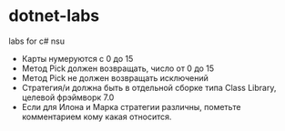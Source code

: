 # dotnet-labs
labs for c# nsu


- Карты нумеруются с 0 до 15
- Метод Pick должен возвращать, число от 0 до 15
- Метод Pick не должен возвращать исключений
- Стратегия/и должна быть в отдельной сборке типа Class Library, целевой фрэймворк 7.0
- Если для Илона и Марка стратегии различны, пометьте комментарием кому какая относится.